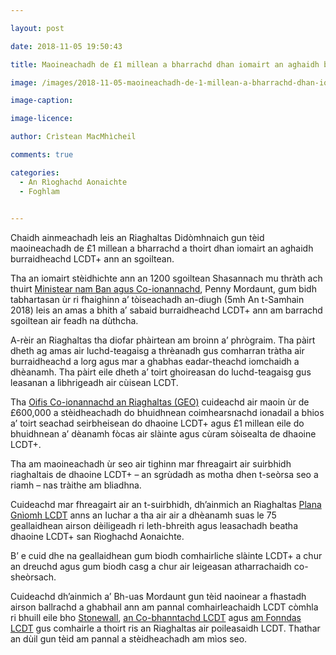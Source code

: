 ```yaml
---

layout: post

date: 2018-11-05 19:50:43

title: Maoineachadh de £1 millean a bharrachd dhan iomairt an aghaidh burraidheachd LCDT+

image: /images/2018-11-05-maoineachadh-de-1-millean-a-bharrachd-dhan-iomairt-an-aghaidh-burraidheachd-lcdt.jpg

image-caption:

image-licence:

author: Crìstean MacMhìcheil

comments: true

categories:
  - An Rìoghachd Aonaichte
  - Foghlam
  

---
```


Chaidh ainmeachadh leis an Riaghaltas Didòmhnaich gun tèid maoineachadh de £1 millean a bharrachd a thoirt dhan iomairt an aghaidh burraidheachd LCDT+ ann an sgoiltean.

<!--more-->

Tha an iomairt stèidhichte ann an 1200 sgoiltean Shasannach mu thràth ach thuirt [Ministear nam Ban agus Co-ionannachd][1], Penny Mordaunt, gum bidh tabhartasan ùr ri fhaighinn a&#8217; tòiseachadh an-diugh (5mh An t-Samhain 2018) leis an amas a bhith a&#8217; sabaid burraidheachd LCDT+ ann am barrachd sgoiltean air feadh na dùthcha.

A-rèir an Riaghaltas tha diofar phàirtean am broinn a&#8217; phrògraim. Tha pàirt dheth ag amas air luchd-teagaisg a thrèanadh gus comharran tràtha air burraidheachd a lorg agus mar a ghabhas eadar-theachd iomchaidh a dhèanamh. Tha pàirt eile dheth a&#8217; toirt ghoireasan do luchd-teagaisg gus leasanan a lìbhrigeadh air cùisean LCDT.

Tha [Oifis Co-ionannachd an Riaghaltas (GEO)][2] cuideachd air maoin ùr de £600,000 a stèidheachadh do bhuidhnean coimhearsnachd ionadail a bhios a&#8217; toirt seachad seirbheisean do dhaoine LCDT+ agus £1 millean eile do bhuidhnean a&#8217; dèanamh fòcas air slàinte agus cùram sòisealta de dhaoine LCDT+.

Tha am maoineachadh ùr seo air tighinn mar fhreagairt air suirbhidh riaghaltais de dhaoine LCDT+ &#8211; an sgrùdadh as motha dhen t-seòrsa seo a riamh &#8211; nas tràithe am bliadhna.

Cuideachd mar fhreagairt air an t-suirbhidh, dh’ainmich an Riaghaltas [Plana Gnìomh LCDT][3] anns an Iuchar a tha air air a dhèanamh suas le 75 geallaidhean airson dèiligeadh ri leth-bhreith agus leasachadh beatha dhaoine LCDT+ san Rìoghachd Aonaichte.

B’ e cuid dhe na geallaidhean gum biodh comhairliche slàinte LCDT+ a chur an dreuchd agus gum biodh casg a chur air leigeasan atharrachaidh co-sheòrsach.

Cuideachd dh’ainmich a&#8217; Bh-uas Mordaunt gun tèid naoinear a fhastadh airson ballrachd a ghabhail ann am pannal comhairleachaidh LCDT còmhla ri bhuill eile bho [Stonewall][4], [an Co-bhanntachd LCDT][5] agus [am Fonndas LCDT][6] gus comhairle a thoirt ris an Riaghaltas air poileasaidh LCDT. Thathar an dùil gun tèid am pannal a stèidheachadh am mìos seo.

 [1]: https://www.gov.uk/government/ministers/minister-for-women-and-equalities--3
 [2]: https://www.gov.uk/government/organisations/government-equalities-office
 [3]: https://www.gov.uk/government/publications/lgbt-action-plan-2018-improving-the-lives-of-lesbian-gay-bisexual-and-transgender-people
 [4]: http://www.stonewall.org.uk/
 [5]: http://www.lgbtconsortium.org.uk/
 [6]: https://lgbt.foundation/

